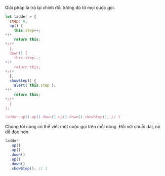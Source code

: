 Giải pháp là trả lại chính đối tượng đó từ mọi cuộc gọi.

```js run demo
let ladder = {
  step: 0,
  up() {
    this.step++;
*!*
    return this;
*/!*
  },
  down() {
    this.step--;
*!*
    return this;
*/!*
  },
  showStep() {
    alert( this.step );
*!*
    return this;
*/!*
  }
};

ladder.up().up().down().up().down().showStep(); // 1
```

Chúng tôi cũng có thể viết một cuộc gọi trên mỗi dòng. Đối với chuỗi dài, nó dễ đọc hơn:

```js
ladder
  .up()
  .up()
  .down()
  .up()
  .down()
  .showStep(); // 1
```
